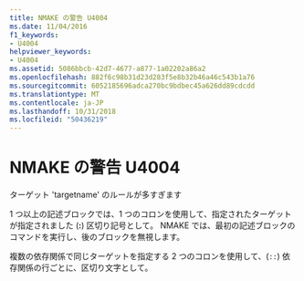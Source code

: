 ```yaml
---
title: NMAKE の警告 U4004
ms.date: 11/04/2016
f1_keywords:
- U4004
helpviewer_keywords:
- U4004
ms.assetid: 5086bbcb-42d7-4677-a877-1a02202a86a2
ms.openlocfilehash: 882f6c98b31d23d283f5e8b32b46a46c543b1a76
ms.sourcegitcommit: 6052185696adca270bc9bdbec45a626dd89cdcdd
ms.translationtype: MT
ms.contentlocale: ja-JP
ms.lasthandoff: 10/31/2018
ms.locfileid: "50436219"
---
```

# <a name="nmake-warning-u4004"></a>NMAKE の警告 U4004

ターゲット 'targetname' のルールが多すぎます

1 つ以上の記述ブロックでは、1 つのコロンを使用して、指定されたターゲットが指定されました (**:**) 区切り記号として。 NMAKE では、最初の記述ブロックのコマンドを実行し、後のブロックを無視します。

複数の依存関係で同じターゲットを指定する 2 つのコロンを使用して、(`::`) 依存関係の行ごとに、区切り文字として。